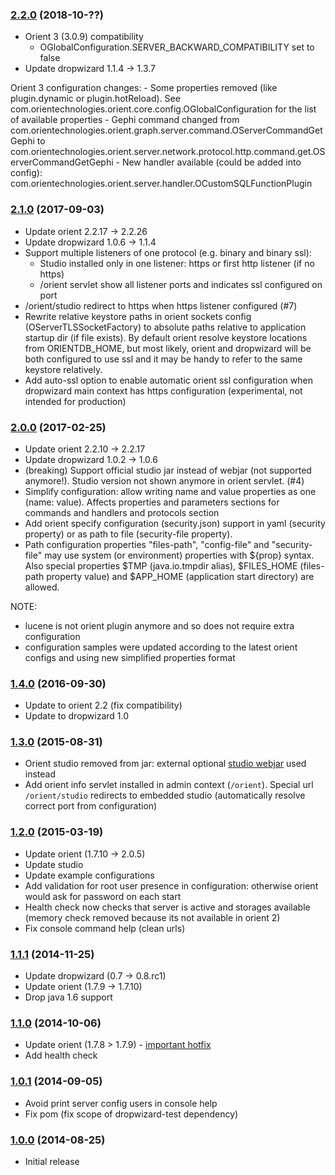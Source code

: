 ### [2.2.0](https://xvik.github.io/dropwizard-orient-server/2.2.0) (2018-10-??)
* Orient 3 (3.0.9) compatibility
    - OGlobalConfiguration.SERVER_BACKWARD_COMPATIBILITY set to false
* Update dropwizard 1.1.4 -> 1.3.7 

Orient 3 configuration changes:
    - Some properties removed (like plugin.dynamic or plugin.hotReload). See 
        com.orientechnologies.orient.core.config.OGlobalConfiguration for the list of available properties 
    - Gephi command changed from com.orientechnologies.orient.graph.server.command.OServerCommandGetGephi
        to com.orientechnologies.orient.server.network.protocol.http.command.get.OServerCommandGetGephi
    - New handler available (could be added into config): com.orientechnologies.orient.server.handler.OCustomSQLFunctionPlugin


### [2.1.0](https://xvik.github.io/dropwizard-orient-server/2.1.0) (2017-09-03)
* Update orient 2.2.17 -> 2.2.26
* Update dropwizard 1.0.6 -> 1.1.4
* Support multiple listeners of one protocol (e.g. binary and binary ssl):
    - Studio installed only in one listener: https or first http listener (if no https)
    - /orient servlet show all listener ports and indicates ssl configured on port
* /orient/studio redirect to https when https listener configured (#7)
* Rewrite relative keystore paths in orient sockets config (OServerTLSSocketFactory) to absolute paths relative to application startup dir (if file exists). 
  By default orient resolve keystore locations from ORIENTDB_HOME, but most likely, orient and dropwizard will be both 
  configured to use ssl and it may be handy to refer to the same keystore relatively.  
* Add auto-ssl option to enable automatic orient ssl configuration when dropwizard main context has https configuration 
  (experimental, not intended for production)

### [2.0.0](https://github.com/xvik/dropwizard-orient-server/tree/2.0.0) (2017-02-25)
* Update orient 2.2.10 -> 2.2.17
* Update dropwizard 1.0.2 -> 1.0.6
* (breaking) Support official studio jar instead of webjar (not supported anymore!). Studio version not shown anymore in orient servlet. (#4)
* Simplify configuration: allow writing name and value properties as one (name: value). Affects properties and parameters sections for 
commands and handlers and protocols section
* Add orient specify configuration (security.json) support in yaml (security property) or as path to file (security-file property).
* Path configuration properties "files-path", "config-file" and "security-file" may use system (or environment)
properties with ${prop} syntax. Also special properties $TMP (java.io.tmpdir alias), $FILES_HOME (files-path property value) 
and $APP_HOME (application start directory) are allowed.

NOTE: 

* lucene is not orient plugin anymore and so does not require extra configuration
* configuration samples were updated according to the latest orient configs and using new simplified properties format 

### [1.4.0](https://github.com/xvik/dropwizard-orient-server/tree/1.4.0) (2016-09-30)
* Update to orient 2.2 (fix compatibility)
* Update to dropwizard 1.0

### [1.3.0](https://github.com/xvik/dropwizard-orient-server/tree/1.3.0) (2015-08-31)
* Orient studio removed from jar: external optional [studio webjar](https://github.com/webjars/orientdb-studio) used instead
* Add orient info servlet installed in admin context (`/orient`). Special url `/orient/studio` redirects to embedded studio (automatically resolve correct port from configuration)

### [1.2.0](https://github.com/xvik/dropwizard-orient-server/tree/1.2.0) (2015-03-19)
* Update orient (1.7.10 -> 2.0.5)
* Update studio
* Update example configurations
* Add validation for root user presence in configuration: otherwise orient would ask for password on each start
* Health check now checks that server is active and storages available (memory check removed because its not available in orient 2)
* Fix console command help (clean urls)

### [1.1.1](https://github.com/xvik/dropwizard-orient-server/tree/1.1.1) (2014-11-25)
* Update dropwizard (0.7 -> 0.8.rc1)
* Update orient (1.7.9 -> 1.7.10)
* Drop java 1.6 support

### [1.1.0](https://github.com/xvik/dropwizard-orient-server/tree/1.1.0) (2014-10-06)
* Update orient (1.7.8 > 1.7.9) - [important hotfix](https://groups.google.com/forum/#!topic/orient-database/vPF85I5Blts)
* Add health check

### [1.0.1](https://github.com/xvik/dropwizard-orient-server/tree/1.0.1) (2014-09-05)
* Avoid print server config users in console help
* Fix pom (fix scope of dropwizard-test dependency)

### [1.0.0](https://github.com/xvik/dropwizard-orient-server/tree/1.0.0) (2014-08-25)
* Initial release